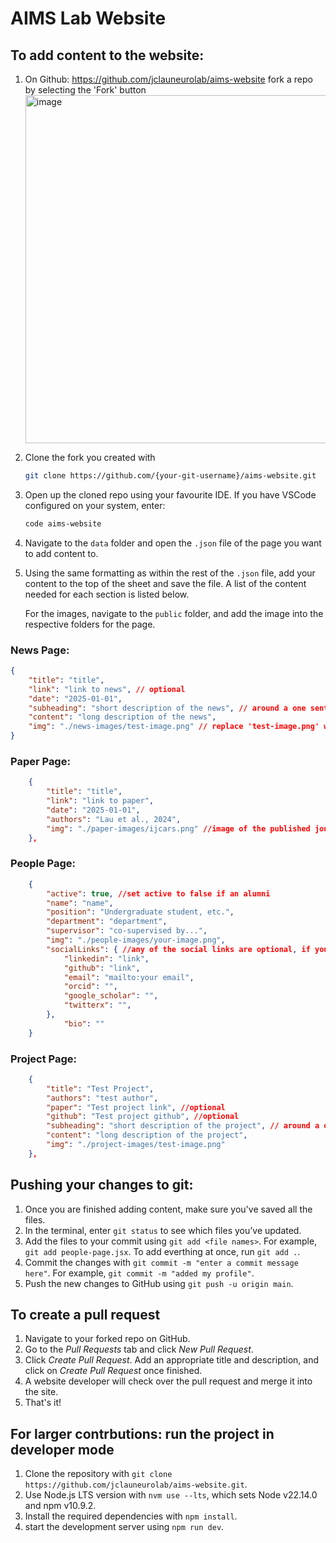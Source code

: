 # AIMS Lab Website

## To add content to the website:

1. On Github: https://github.com/jclauneurolab/aims-website fork a repo by selecting the 'Fork' button
   <img width="557" alt="image" src="https://github.com/user-attachments/assets/f7c35bef-b5c0-481b-857f-a125983976ff" />

2. Clone the fork you created with 
    ```bash
    git clone https://github.com/{your-git-username}/aims-website.git
    ```

3. Open up the cloned repo using your favourite IDE. If you have VSCode configured on your system, enter:
    ```bash
    code aims-website
    ```

4. Navigate to the `data` folder and open the `.json` file of the page you want to add content to.

5. Using the same formatting as within the rest of the `.json` file, add your content to the top of the sheet and save the file. A list of the content needed for each section is listed below. 

   For the images, navigate to the `public` folder, and add the image into the respective folders for the page.

### News Page:

```json
{
    "title": "title",
    "link": "link to news", // optional
    "date": "2025-01-01",
    "subheading": "short description of the news", // around a one sentence summary
    "content": "long description of the news",
    "img": "./news-images/test-image.png" // replace 'test-image.png' with the name of your image
}
```

### Paper Page:

```json
    {
        "title": "title",
        "link": "link to paper",
        "date": "2025-01-01",
        "authors": "Lau et al., 2024",
        "img": "./paper-images/ijcars.png" //image of the published jounal - optional
    },
```

### People Page: 

```json
    {
        "active": true, //set active to false if an alumni
        "name": "name",
        "position": "Undergraduate student, etc.",
        "department": "department",
        "supervisor": "co-supervised by...",
        "img": "./people-images/your-image.png",
        "socialLinks": { //any of the social links are optional, if you do not have an account delete it from this section
            "linkedin": "link",
            "github": "link",
            "email": "mailto:your email",
            "orcid": "",
            "google_scholar": "",
            "twitterx": "",
        },
            "bio": ""
    }
```

### Project Page: 

```json
    {
        "title": "Test Project",
        "authors": "test author",
        "paper": "Test project link", //optional
        "github": "Test project github", //optional
        "subheading": "short description of the project", // around a one sentence summary
        "content": "long description of the project",
        "img": "./project-images/test-image.png"
    },
```

## Pushing your changes to git:

1. Once you are finished adding content, make sure you've saved all the files. 
2. In the terminal, enter `git status` to see which files you’ve updated. 
3. Add the files to your commit using `git add <file names>`. For example, `git add people-page.jsx`. To add everthing at once, run `git add .`.
4. Commit the changes with `git commit -m "enter a commit message here"`. For example, `git commit -m "added my profile"`. 
5. Push the new changes to GitHub using `git push -u origin main`.

## To create a pull request

1. Navigate to your forked repo on GitHub.
2. Go to the *Pull Requests* tab and click *New Pull Request*.
3. Click *Create Pull Request*. Add an appropriate title and description, and click on *Create Pull Request* once finished.
4. A website developer will check over the pull request and merge it into the site.
5. That's it!

## For larger contrbutions: run the project in developer mode
1. Clone the repository with `git clone https://github.com/jclauneurolab/aims-website.git`.
2. Use Node.js LTS version with `nvm use --lts`, which sets Node v22.14.0 and npm v10.9.2. 
3. Install the required dependencies with `npm install`.
4. start the development server using `npm run dev`.


